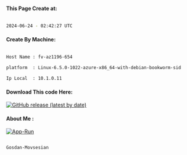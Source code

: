 
   
#### This Page Create at:

```bash

2024-06-24 - 02:42:27 UTC

```

#### Create By Machine:

```bash

Host Name : fv-az1196-654

platform  : Linux-6.5.0-1022-azure-x86_64-with-debian-bookworm-sid

Ip Local  : 10.1.0.11

```
#### Download This code Here:

[![GitHub release (latest by date)](https://img.shields.io/github/v/release/Gosdan-Movsesian/Gosdan?style=for-the-badge&label=Download)](https://github.com/Gosdan-Movsesian/Gosdan/releases) 

</p> 

#### About Me :

[![App-Run](https://github.com/Gosdan-Movsesian/Gosdan/actions/workflows/App-Run.yml/badge.svg)](https://github.com/Gosdan-Movsesian/Gosdan/actions/workflows/App-Run.yml)

```bash

Gosdan-Movsesian

```


